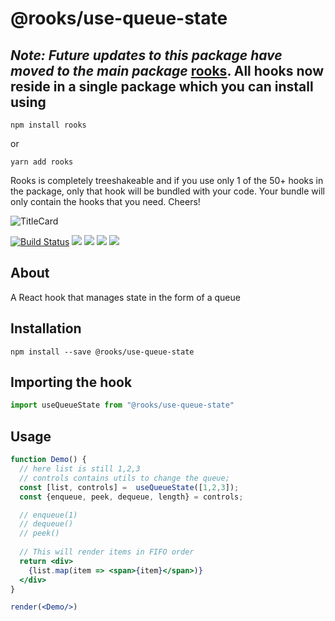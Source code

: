 # @rooks/use-queue-state


## *Note: Future updates to this package have moved to the main package* [rooks](https://npmjs.com/package/rooks). All hooks now reside in a single package which you can install using

```
npm install rooks
```

or 

```
yarn add rooks
```

Rooks is completely treeshakeable and if you use only 1 of the 50+ hooks in the package, only that hook will be bundled with your code. Your bundle will only contain the hooks that you need. Cheers!

![TitleCard](https://raw.githubusercontent.com/imbhargav5/rooks/v4-compat/packages/queue-state/title-card.svg)

[![Build Status](https://travis-ci.org/imbhargav5/rooks.svg?branch=master)](https://travis-ci.org/imbhargav5/rooks) ![](https://img.shields.io/npm/v/@rooks/use-queue-state/latest.svg) ![](https://img.shields.io/npm/l/@rooks/use-queue-state.svg) ![](https://img.shields.io/bundlephobia/min/@rooks/use-queue-state.svg) ![](https://img.shields.io/david/imbhargav5/rooks.svg?path=packages%2Fqueue-state)



## About
A React hook that manages state in the form of a queue


[//]: # (Main)

## Installation

```
npm install --save @rooks/use-queue-state
```

## Importing the hook

```javascript
import useQueueState from "@rooks/use-queue-state"
```

## Usage

```jsx
function Demo() {
  // here list is still 1,2,3
  // controls contains utils to change the queue;
  const [list, controls] =  useQueueState([1,2,3]);
  const {enqueue, peek, dequeue, length} = controls;

  // enqueue(1)
  // dequeue()
  // peek()
  
  // This will render items in FIFO order
  return <div>
    {list.map(item => <span>{item}</span>)}
  </div>
}

render(<Demo/>)
```
